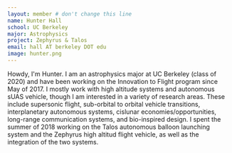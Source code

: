 ```yaml
---
layout: member # don't change this line
name: Hunter Hall
school: UC Berkeley
major: Astrophysics
project: Zephyrus & Talos
email: hall AT berkeley DOT edu
image: hunter.png
---
```

Howdy, I'm Hunter. I am an astrophysics major at UC Berkeley (class of 2020) and have been working on the Innovation to Flight program since May of 2017. I mostly work with high altitude systems and autonomous sUAS vehicle, though I am interested in a variety of research areas. These include supersonic flight, sub-orbital to orbital vehicle transitions, interplanetary autonomous systems, cislunar economies/opportunities, long-range communication systems, and bio-inspired design. I spent the summer of 2018 working on the Talos autonomous balloon launching system and the Zephyrus high altitud flight vehicle, as well as the integration of the two systems. 
